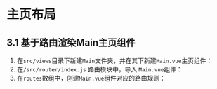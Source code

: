 # 主页布局

## 3.1 基于路由渲染Main主页组件

1. 在`src/views`目录下新建`Main`文件夹，并在其下新建`Main.vue`主页组件：
2. 在`/src/router/index.js` 路由模块中，导入 `Main.vue`组件：
3. 在`routes`数组中，创建`Main.vue`组件对应的路由规则：
